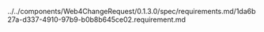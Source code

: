 ../../components/Web4ChangeRequest/0.1.3.0/spec/requirements.md/1da6b27a-d337-4910-97b9-b0b8b645ce02.requirement.md